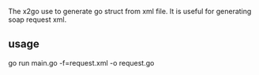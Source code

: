 The x2go use to generate go struct from xml file.
It is useful for generating soap request xml.

usage
-----
go run main.go -f=request.xml -o request.go
